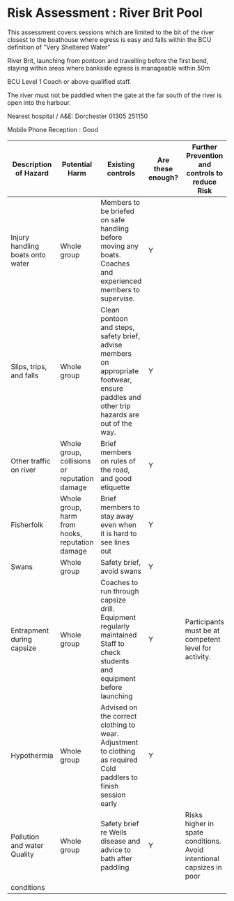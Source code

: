 # Risk Assessment : River Brit Pool #


This assessment covers sessions which are limited to the bit of the river closest to the boathouse where egress is easy and falls within the BCU definition of "Very Sheltered Water"

River Brit, launching from pontoon and travelling before the first bend, staying within areas where bankside egress is manageable within 50m 

BCU Level 1 Coach or above qualified staff.

The river must not be paddled when the gate at the far south of the river is open into the harbour. 	

Nearest hospital / A&E: Dorchester   01305 251150 

Mobile Phone Reception : Good


| Description of Hazard | Potential Harm |  Existing controls| Are these enough? | Further Prevention and controls to reduce Risk | 
|-----------------------|--------------------                           |-------------------|-------------------|------------------------|
| Injury handling boats onto water  |  Whole group  | Members to be briefed on safe handling before moving any boats.<br /> Coaches and experienced members to supervise. | Y |   |
| Slips, trips, and falls  |  Whole group  | Clean pontoon and steps, safety brief, advise members on appropriate footwear, ensure paddles and other trip hazards are out of the way. | Y |   |
| Other traffic on river | Whole group, collisions or reputation damage | Brief members on rules of the road, and good etiquette | Y |  | 
| Fisherfolk | Whole group, harm from hooks, reputation damage | Brief members to stay away even when it is hard to see lines out | Y |  |
| Swans | Whole group | Safety brief, avoid swans | Y | | 
| Entrapment during capsize | Whole group | Coaches to run through capsize drill. <br />Equipment regularly maintained<br />Staff to check students and equipment before launching | Y | Participants must be at competent level for activity. | 
| Hypothermia | Whole group | Advised on the correct clothing to wear. <br />Adjustment to clothing as required<br /> Cold paddlers to finish session early | Y | |
| Pollution and water Quality | Whole group | Safety brief re Weils disease and advice to bath after paddling | Y | Risks higher in spate conditions.<br /> Avoid intentional capsizes in poor
conditions |


